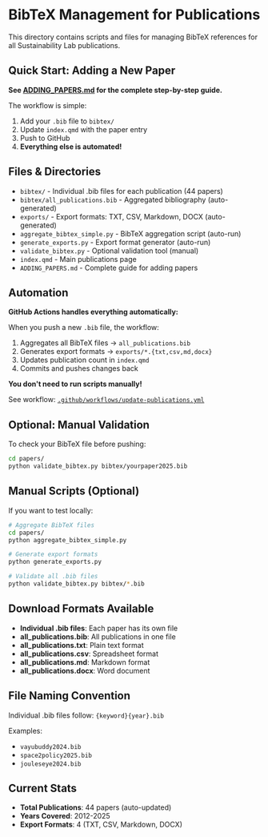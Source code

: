 # BibTeX Management for Publications

This directory contains scripts and files for managing BibTeX references for all Sustainability Lab publications.

##  Quick Start: Adding a New Paper

**See [ADDING_PAPERS.md](ADDING_PAPERS.md) for the complete step-by-step guide.**

The workflow is simple:
1. Add your `.bib` file to `bibtex/`
2. Update `index.qmd` with the paper entry
3. Push to GitHub
4. **Everything else is automated!** 

##  Files & Directories

- `bibtex/` - Individual .bib files for each publication (44 papers)
- `bibtex/all_publications.bib` - Aggregated bibliography (auto-generated)
- `exports/` - Export formats: TXT, CSV, Markdown, DOCX (auto-generated)
- `aggregate_bibtex_simple.py` - BibTeX aggregation script (auto-run)
- `generate_exports.py` - Export format generator (auto-run)
- `validate_bibtex.py` - Optional validation tool (manual)
- `index.qmd` - Main publications page
- `ADDING_PAPERS.md` - Complete guide for adding papers

##  Automation

**GitHub Actions handles everything automatically:**

When you push a new `.bib` file, the workflow:
1. Aggregates all BibTeX files → `all_publications.bib`
2. Generates export formats → `exports/*.{txt,csv,md,docx}`
3. Updates publication count in `index.qmd`
4. Commits and pushes changes back

**You don't need to run scripts manually!**

See workflow: [`.github/workflows/update-publications.yml`](../.github/workflows/update-publications.yml)

##  Optional: Manual Validation

To check your BibTeX file before pushing:

```bash
cd papers/
python validate_bibtex.py bibtex/yourpaper2025.bib
```

##  Manual Scripts (Optional)

If you want to test locally:

```bash
# Aggregate BibTeX files
cd papers/
python aggregate_bibtex_simple.py

# Generate export formats
python generate_exports.py

# Validate all .bib files
python validate_bibtex.py bibtex/*.bib
```

##  Download Formats Available

- **Individual .bib files**: Each paper has its own file
- **all_publications.bib**: All publications in one file
- **all_publications.txt**: Plain text format
- **all_publications.csv**: Spreadsheet format
- **all_publications.md**: Markdown format
- **all_publications.docx**: Word document

##  File Naming Convention

Individual .bib files follow: `{keyword}{year}.bib`

Examples:
- `vayubuddy2024.bib`
- `space2policy2025.bib`
- `jouleseye2024.bib`

##  Current Stats

- **Total Publications**: 44 papers (auto-updated)
- **Years Covered**: 2012-2025
- **Export Formats**: 4 (TXT, CSV, Markdown, DOCX)